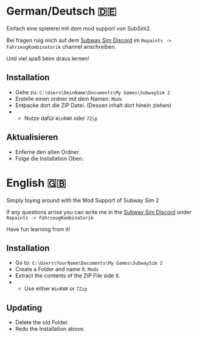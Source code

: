 # German/Deutsch :de:
Einfach eine spielerei mit dem mod support von SubSim2.

Bei fragen ruig mich auf dem [Subway Sim Discord](https://discord.gg/pq5Nj4EWjN) im `Repaints -> FahrzeugKombinatorik` channel anschreiben.

Und viel spaß beim draus lernen!

## Installation
- Gehe zu: `C:\Users\DeinName\Documents\My Games\SubwaySim 2`
- Erstelle einen ordner mit dem Namen: `Mods`
- Entpacke dort die ZIP Datei. (Dessen inhalt dort hinein ziehen)
- - Nutze dafür  `WinRAR` oder `7Zip`

## Aktualisieren
- Enferne den alten Ordner.
- Folge die Installation Oben.

# English :gb:
Simply toying around with the Mod Support of Subway Sim 2

If any questions arrise you can write me in the [Subway Sim Discord](https://discord.gg/pq5Nj4EWjN) under `Repaints -> FahrzeugKombinatorik`

Have fun learning from it!

## Installation
- Go to: `C:\Users\YourName\Documents\My Games\SubwaySim 2`
- Create a Folder and name it: `Mods`
- Extract the contents of the ZIP File side it.
- - Use either `WinRAR` or `7Zip`

## Updating
- Delete the old Folder.
- Redo the Installation above.
